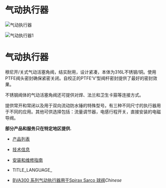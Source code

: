 

# 气动执行器

![气动执行器](/d/file/p/6598977739023288cf843940f64e0795.jpg)

![气动执行器1](/d/file/p/6598977739023288cf843940f64e0795.jpg)

# 气动执行器

穆尼开/关式气动活塞角阀，结实耐用，设计紧凑，本体为316L不锈钢/铜。使用PTFE阀头密封确保紧密关闭。自校正的PTFE‘V’型阀杆密封提供了最好的密封效果。

不锈钢阀体的气动活塞角阀还可提供对焊、法兰和卫生卡箍等连接方式。

提供常开和常闭以及用于双向流动防水锤的特殊型号。有三种不同尺寸的执行器用于不同的应用。其他可供选择包括：流量调节器，电感行程开关，直接安装的电磁导阀。

**部分产品和服务只在特定地区提供.**

-   [产品列表](javascript:navactive(1);)
-   [技术信息](javascript:navactive(2);)
-   [安装和维修指南](javascript:navactive(3);)

-   TITLE_LANGUAGE_
-   [BVA300 系列气动执行器用于Spirax Sarco 球阀](/pneumatic-actuators/BAV300.html "BVA300 系列气动执行器用于Spirax Sarco 球阀")_Chinese_
